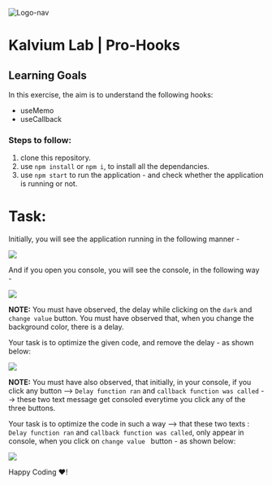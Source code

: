 ![Logo-nav](https://s3.ap-south-1.amazonaws.com/kalvi-education.github.io/front-end-web-development/Kalvium-Logo.png)

# Kalvium Lab | Pro-Hooks

## Learning Goals

In this exercise, the aim is to understand the following hooks:

- useMemo
- useCallback

### Steps to follow:

1. clone this repository.
2. use `npm install` or `npm i`, to install all the dependancies.
3. use `npm start` to run the application - and check whether the application is running or not.

# Task:

Initially, you will see the application running in the following manner - 

![](https://s3.ap-south-1.amazonaws.com/kalvi-education.github.io/front-end-web-development/lab-react-pro-hook-boiler.gif)

And if you open you console, you will see the console, in the following way - 

![](https://s3.ap-south-1.amazonaws.com/kalvi-education.github.io/front-end-web-development/lab-react-pro-hook-console-boiler.gif)

**NOTE:** You must have observed, the delay while clicking on the `dark` and `change value` button. You must have observed that, when you change the background color, there is a delay.

Your task is to optimize the given code, and remove the delay - as shown below:

![](https://s3.ap-south-1.amazonaws.com/kalvi-education.github.io/front-end-web-development/lab-react-pro-hook-sol.gif)

**NOTE:** You must have also observed, that initially, in your console, if you click any button --> 
`Delay function ran` and `callback function was called` --> these two text message get consoled everytime you click any of the three buttons.

Your task is to optimize the code in such a way --> that these two texts : `Delay function ran` and `callback function was called`, only appear in console, when you click on `change value ` button - as shown below:


![](https://s3.ap-south-1.amazonaws.com/kalvi-education.github.io/front-end-web-development/lab-react-hooks-console-sol.gif)


Happy Coding ❤️!

